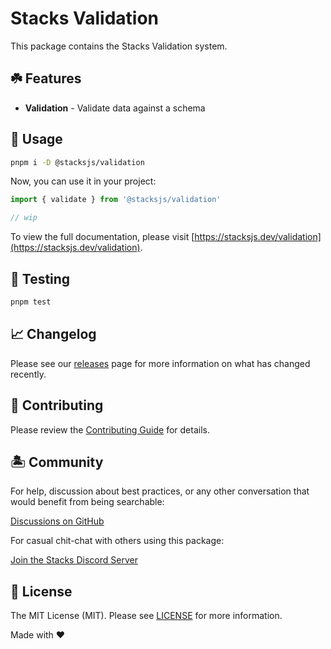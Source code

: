 # Stacks Validation

This package contains the Stacks Validation system.

## ☘️ Features

- **Validation** - Validate data against a schema

## 🤖 Usage

```bash
pnpm i -D @stacksjs/validation
```

Now, you can use it in your project:

```js
import { validate } from '@stacksjs/validation'

// wip
```

To view the full documentation, please visit [https://stacksjs.dev/validation](https://stacksjs.dev/validation).

## 🧪 Testing

```bash
pnpm test
```

## 📈 Changelog

Please see our [releases](https://github.com/stacksjs/stacks/releases) page for more information on what has changed recently.

## 🚜 Contributing

Please review the [Contributing Guide](https://github.com/stacksjs/contributing) for details.

## 🏝 Community

For help, discussion about best practices, or any other conversation that would benefit from being searchable:

[Discussions on GitHub](https://github.com/stacksjs/stacks/discussions)

For casual chit-chat with others using this package:

[Join the Stacks Discord Server](https://discord.ow3.org)

## 📄 License

The MIT License (MIT). Please see [LICENSE](https://github.com/stacksjs/stacks/tree/main/LICENSE.md) for more information.

Made with ❤️
